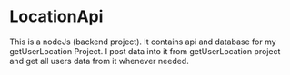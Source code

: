 # LocationApi
This is a nodeJs (backend project). It contains api and database for my getUserLocation Project. I post data into it from getUserLocation project and get all users data from it whenever needed.
